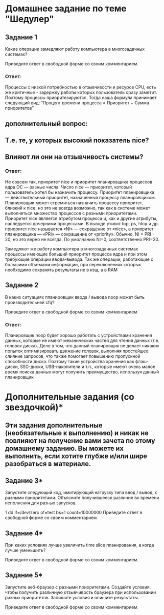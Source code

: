# Домашнее задание по теме "Шедулер"

## Задание 1

Какие операции замедляют работу компьютера в многозадачных системах?

Приведите ответ в свободной форме со своим комментарием.

### Ответ: 

Процессы с низкой потребностью в отзывчивости и ресурсе CPU, есть же критичные - задержку работы которых пользователь сразу заметит. Поэтому процессы приоритезируются. Тогда наша формула принимает следующий вид: “Процент времени процесса = Приоритет ÷ Сумма приоритетов”

## дополнительный вопрос:
## Т.е. те, у которых высокий показатель nice?
## Влияют ли они на отзывчивость системы?

### Ответ: 
Не совсем так, приоритет nice и приоритет планировщика процессов ядра ОС — разные числа. Число nice — приоритет, который пользователь хотел бы назначить процессу. Приоритет планировщика — действительный приоритет, назначенный процессу планировщиком. Планировщик может стремиться назначить процессу приоритет, близкий к nice, но это не всегда возможно, так как в системе может выполняться множество процессов с разными приоритетами. Приоритет nice является атрибутом процесса и, как и другие атрибуты, наследуется дочерними процессами. В выводе утилит top, ps, htop и др. приоритет nice называется «NI» — сокращение от «nice», а приоритет планировщика — «PRI» — сокращение от «priority». Обычно, NI = PRI - 20, но это верно не всегда. По умолчанию NI=0, соответственно PRI=20.

Замедляют же работу компьютера в многозадачных системах процессы имеющие больший приоритет процесса ядра и при этом требующие операции ввода-вывода.
Так же операции, работающие с большими объемами информации, при переключениях которых необходимо сохранять результаты не в кэш, а в RAM

## Задание 2

В каких ситуациях планировщик ввода / вывода noop может быть производительней cfq?

Приведите ответ в свободной форме со своим комментарием.

### Ответ: 

Планировщик noop будет хорошо работать с устройствами хранения данных, которые не имеют механических частей для чтения данных (т.е. головок диска). Дело в том, что данный планировщик не делает никаких попыток оптимизировать движение головок, выполняя простейшее слияние запросов, что также помогает повышению пропускной способности диска. Поэтому такие устройства хранения как флэш-диски, SSD-диски, USB-накопители и т.п., которые имеют очень малое время поиска данных могут получить преимущество, используя данный планировщик


# Дополнительные задания (со звездочкой)*

## Эти задания дополнительные (необязательные к выполнению) и никак не повлияют на получение вами зачета по этому домашнему заданию. Вы можете их выполнить, если хотите глубже и/или шире разобраться в материале.

## Задание 3*

Запустите следующий код, имитирующий нагрузку типа ввод / вывод, с разными приоритетами. Объясните получившееся различие во времени исполнения для разных запусков.

1
dd if=/dev/zero of=test bs=1 count=10000000
Приведите ответ в свободной форме со своим комментарием.

## Задание 4*

При каких условиях лучше увеличить time slice планирования, а когда лучше уменьшить?

Приведите ответ в свободной форме со своим комментарием.

## Задание 5*

Запустите веб-браузер с разными приоритетами. Создайте условия, чтобы получить различную отзывчивость браузера при использовании разных приоритетов. Запишите условия и опишите результаты.

Приведите ответ в свободной форме со своим комментарием.
